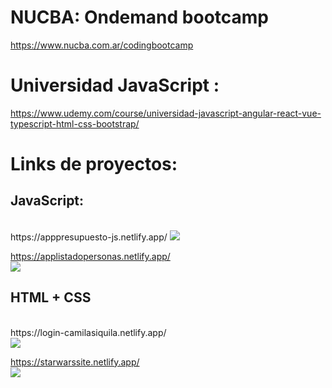 
# NUCBA: Ondemand bootcamp
https://www.nucba.com.ar/codingbootcamp
# Universidad JavaScript : 
https://www.udemy.com/course/universidad-javascript-angular-react-vue-typescript-html-css-bootstrap/




<h1>Links de proyectos:</h1>
<h2>JavaScript: </h2> <br/>
https://apppresupuesto-js.netlify.app/
<img src ="https://user-images.githubusercontent.com/101137474/205815542-e90d3ffd-5a6e-48b8-a303-7b58a3a62973.png" >

https://applistadopersonas.netlify.app/ <br/>
<img src ="https://user-images.githubusercontent.com/101137474/205756204-4e7b03ba-59d2-4007-81cf-a8126da1d295.png">

<h2> HTML + CSS </h2><br/>
https://login-camilasiquila.netlify.app/ <br/>
<img src ="https://user-images.githubusercontent.com/101137474/205755769-8195fdac-cbbd-4eec-b26a-4a91255233d3.png">


https://starwarssite.netlify.app/ <br/>
<img src ="https://user-images.githubusercontent.com/101137474/205756071-5e6f1d18-7df5-4cf4-9b77-f461ea96c3ff.png">


